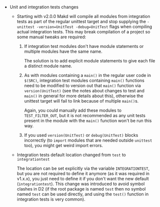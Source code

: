 * Unit and integration tests changes

  * Starting with v2.0.0 Makd will compile all modules from integration tests as part of the regular unittest target and stop supplying the `-unittest -version=UnitTest -debug=UnitTest` flags when compiling actual integration tests. This may break compilation of a project so some manual tweaks are required:

    1. If integration test modules don't have module statements or multiple modules have the same name.

       The solution is to add explicit module statements to give each file a distinct module name.

    2. As with modules containing a `main()` in the regular user code in `$(SRC)`, integration test modules containing `main()` functions need to be modified to version out that `main()` function via `version(UnitTest)` (see the notes about changes to test and `main()` in general for more details about this), otherwise the unittest target will fail to link because of multiple `main()`s.

       Again, you could manually add these modules to `TEST_FILTER_OUT`, but it is not recommended as any unit tests present in the module with the `main()` function won't be run this way.

    3. If you used `version(UnitTest)` or `debug(UnitTest)` blocks incorrectly (to `import` modules that are needed outside `unittest` too), you might get weird import errors.

  * Integration tests default location changed from `test` to `integrationtest`

    The location can be set explicitly via the variable `INTEGRATIONTEST`, but you are not required to define it anymore (as it was required in v1.x.x), you just need to define it if you don't want the new default (`integrationtest`). This change was introduced to avoid symbol clashes in D2 (if the root package is named `test` then no symbol named `test` can be used directly, and using the `test()` function in integration tests is very common).
